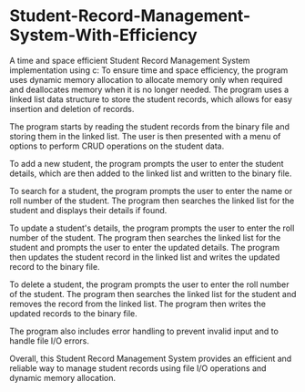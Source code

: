 # Student-Record-Management-System-With-Efficiency
A time and space efficient  Student Record Management System implementation using c:
To ensure time and space efficiency, the program uses dynamic memory allocation to allocate memory only when required and deallocates memory when it is no longer needed. The program uses a linked list data structure to store the student records, which allows for easy insertion and deletion of records. 

The program starts by reading the student records from the binary file and storing them in the linked list. The user is then presented with a menu of options to perform CRUD operations on the student data. 

To add a new student, the program prompts the user to enter the student details, which are then added to the linked list and written to the binary file. 

To search for a student, the program prompts the user to enter the name or roll number of the student. The program then searches the linked list for the student and displays their details if found. 

To update a student's details, the program prompts the user to enter the roll number of the student. The program then searches the linked list for the student and prompts the user to enter the updated details. The program then updates the student record in the linked list and writes the updated record to the binary file. 

To delete a student, the program prompts the user to enter the roll number of the student. The program then searches the linked list for the student and removes the record from the linked list. The program then writes the updated records to the binary file. 

The program also includes error handling to prevent invalid input and to handle file I/O errors. 

Overall, this Student Record Management System provides an efficient and reliable way to manage student records using file I/O operations and dynamic memory allocation.
